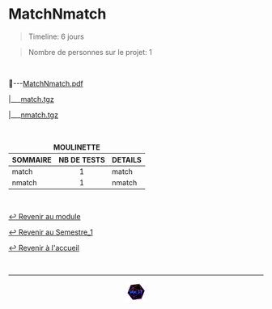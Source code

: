 # MatchNmatch

>Timeline: 6 jours

>Nombre de personnes sur le projet: 1

<br>

📂---[MatchNmatch.pdf](https://github.com/Studio-17/Epitech-Subjects/blob/main/Semestre_1/B-CPE-100/MatchNmatch/MatchNmatch.pdf)

|___[match.tgz](https://github.com/Studio-17/Epitech-Subjects/blob/main/Semestre_1/B-CPE-100/MatchNmatch/match.tgz)

|___[nmatch.tgz](https://github.com/Studio-17/Epitech-Subjects/blob/main/Semestre_1/B-CPE-100/MatchNmatch/nmatch.tgz)

<br>

<table align="center">
    <thead>
        <tr>
            <td colspan="3" align="center"><strong>MOULINETTE</strong></td>
        </tr>
        <tr>
            <th>SOMMAIRE</th>
            <th>NB DE TESTS</th>
            <th>DETAILS</th>
        </tr>
    </thead>
    <tbody>
        <tr>
            <td rowspan="1">match</td>
            <td rowspan="1" style="text-align: center;">1</td>
            <td>match</td>
        </tr>
        <tr>
            <td rowspan="1">nmatch</td>
            <td rowspan="1" style="text-align: center;">1</td>
            <td>nmatch</td>
        </tr>
    </tbody>
</table>

<br>

[↩️ Revenir au module](https://github.com/Studio-17/Epitech-Subjects/tree/main/Semestre_1/B-CPE-100)

[↩️ Revenir au Semestre_1](https://github.com/Studio-17/Epitech-Subjects/tree/main/Semestre_1)

[↩️ Revenir à l'accueil](https://github.com/Studio-17/Epitech-Subjects)

<br>

---

<div align="center">

<a href="https://github.com/Studio-17" target="_blank"><img src="../../../voc17.gif" width="40"></a>

</div>
